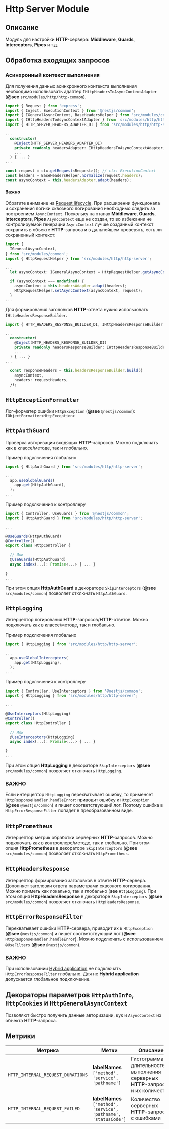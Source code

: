 # Http Server Module

## Описание

Модуль для настройки **HTTP**-сервера: **Middleware**, **Guards**, **Interceptors**, **Pipes** и т.д.

## Обработка входящих запросов

### Асинхронный контекст выполнения

Для получения данных асинхронного контекста выполнения необходимо использовать адаптер `IHttpHeadersToAsyncContextAdapter` (**@see** `src/modules/http/http-common`).

```typescript
import { Request } from 'express';
import { Inject, ExecutionContext } from '@nestjs/common';
import { IGeneralAsyncContext, BaseHeadersHelper } from 'src/modules/common';
import { IHttpHeadersToAsyncContextAdapter } from 'src/modules/http/http-common';
import { HTTP_SERVER_HEADERS_ADAPTER_DI } from 'src/modules/http/http-server';

...
  constructor(
    @Inject(HTTP_SERVER_HEADERS_ADAPTER_DI)
    private readonly headersAdapter: IHttpHeadersToAsyncContextAdapter,
    ...
  ) { ... }
...

const request = ctx.getRequest<Request>(); // ctx: ExecutionContext
const headers = BaseHeadersHelper.normalize(request.headers);
const asyncContext = this.headersAdapter.adapt(headers);

```

#### Важно

Обратите внимание на  [Request lifecycle](https://docs.nestjs.com/faq/request-lifecycle). При расширении функционала и сохранения логики сквозного логирования необходимо следить за построением `AsyncContext`. Поскольку на этапах **Middleware**, **Guards**, **Interceptors**, **Pipes** `AsyncContext` еще не создан, то во избежании не контролируемой генерации `AsyncContext` лучше созданный контекст сохранить в объекте **HTTP**-запроса и в дальнейшем проверять, есть ли сохраненный контекст:

```typescript
import {
  IGeneralAsyncContext,
} from 'src/modules/common';
import { HttpRequestHelper } from 'src/modules/http/http-server';

...
  let asyncContext: IGeneralAsyncContext = HttpRequestHelper.getAsyncContext<IGeneralAsyncContext>(request);

  if (asyncContext === undefined) {
    asyncContext = this.headersAdapter.adapt(headers);
    HttpRequestHelper.setAsyncContext(asyncContext, request);
  }
...
```

Для формирования заголовков **HTTP**-ответа нужно использовать `IHttpHeadersResponseBuilder`.

```typescript
import { HTTP_HEADERS_RESPONSE_BUILDER_DI, IHttpHeadersResponseBuilder } from 'src/modules/http/http-server';

...
  constructor(
    @Inject(HTTP_HEADERS_RESPONSE_BUILDER_DI)
    private readonly headersResponseBuilder: IHttpHeadersResponseBuilder,
    ...
  ) { ... }
...

  const responseHeaders = this.headersResponseBuilder.build({
    asyncContext,
    headers: requestHeaders,
  });
```

## `HttpExceptionFormatter`

Лог-форматер ошибки `HttpException` (**@see** `@nestjs/common`): `IObjectFormatter<HttpException>`

## `HttpAuthGuard`

Проверка авторизации входящих **HTTP**-запросов. Можно подключать как в классе/методе, так и глобально.

Пример подключения глобально

```typescript
import { HttpAuthGuard } from 'src/modules/http/http-server';

...
  app.useGlobalGuards(
    app.get(HttpAuthGuard),
  );
...
```

Пример подключения к контроллеру

```typescript
import { Controller, UseGuards } from '@nestjs/common';
import { HttpAuthGuard } from 'src/modules/http/http-server';

...

@UseGuards(HttpAuthGuard)
@Controller()
export class HttpController {
  
  // Или
  @UseGuards(HttpAuthGuard)
  async index(...): Promise<...> { ... }

}
...
```

При этом опция **HttpAuthGuard** в декораторе `SkipInterceptors` (**@see** `src/modules/common`) позволяет отключать `HttpAuthGuard`.

## `HttpLogging`

Интерцептор логирования **HTTP**-запросов/**HTTP**-ответов. Можно подключать как в классе/методе, так и глобально.

Пример подключения глобально

```typescript
import { HttpLogging } from 'src/modules/http/http-server';

...
  app.useGlobalInterceptors(
    app.get(HttpLogging),
  );
...
```

Пример подключения к контроллеру

```typescript
import { Controller, UseInterceptors } from '@nestjs/common';
import { HttpLogging } from 'src/modules/http/http-server';

...

@UseInterceptors(HttpLogging)
@Controller()
export class HttpController {
  
  // Или
  @UseInterceptors(HttpLogging)
  async index(...): Promise<...> { ... }

}
...
```

При этом опция **HttpLogging** в декораторе `SkipInterceptors` (**@see** `src/modules/common`) позволяет отключать `HttpLogging`.

### ВАЖНО

Если интерцептор `HttpLogging` перехватывает ошибку, то применяет `HttpResponseHandler.handleError`:  приводит ошибку к `HttpException` (**@see** `@nestjs/common`) и пишет соответствующий лог.
Поэтому ошибка в `HttpErrorResponseFilter` попадет в преобразованном виде.

## `HttpPrometheus`

Интерцептор метрик обработки серверных **HTTP**-запросов. Можно подключать как в контроллере/методе, так и глобально.
При этом опция **HttpPrometheus** в декораторе `SkipInterceptors` (**@see** `src/modules/common`) позволяет отключать `HttpPrometheus`.

## `HttpHeadersResponse`

Интерцептор формирования заголовков в ответе **HTTP**-сервера.
Дополняет заголовки ответа параметрами сквозного логирования.
Можно приметь как локально, так и глобально (**see** `HttpLogging`).
При этом опция **HttpHeadersResponse** в декораторе `SkipInterceptors` (**@see** `src/modules/common`) позволяет отключать `HttpHeadersResponse`.

## `HttpErrorResponseFilter`

Перехватывает ошибки **HTTP**-сервера, приводит их к `HttpException` (**@see** `@nestjs/common`) и пишет соответствующий лог (**@see** `HttpResponseHandler.handleError`).
Можно подключать с использованием `@UseFilters` (**@see** `@nestjs/common`).

### ВАЖНО

При использовании [Hybrid application](https://docs.nestjs.com/faq/hybrid-application) не подключать `HttpErrorResponseFilter` глобально.
Для не **Hybrid application** допускается глобальное подключение.

## Декораторы параметров  `HttpAuthInfo`, `HttpCookies` и `HttpGeneralAsyncContext`

Позволяют быстро получить данные авторизации, кук и `AsyncContext` из объекта **HTTP**-запроса.

## Метрики

| Метрика| Метки |Описание|
|---|---|---|
|`HTTP_INTERNAL_REQUEST_DURATIONS`|**labelNames** `['method', 'service', 'pathname']`| Гистограмма длительностей выполнения серверных **HTTP**-запросов и их количество |
|`HTTP_INTERNAL_REQUEST_FAILED`|**labelNames** `['method', 'service', 'pathname', 'statusCode']`| Количество серверных **HTTP**-запросов с ошибками|
